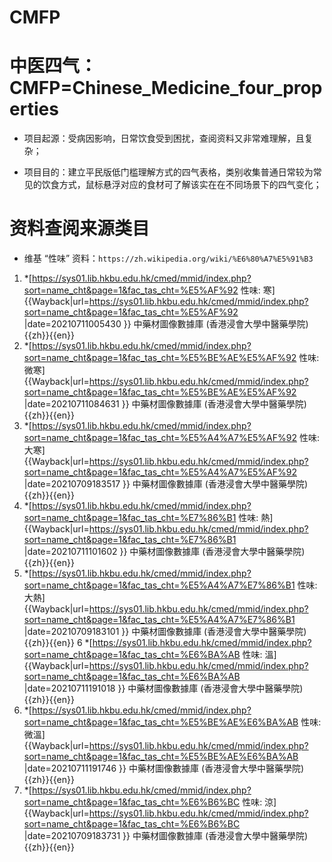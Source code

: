 # CMFP

# 中医四气：CMFP=Chinese_Medicine_four_properties

- 项目起源：受病因影响，日常饮食受到困扰，查阅资料又非常难理解，且复杂；

- 项目目的：建立平民版低门槛理解方式的四气表格，类别收集普通日常较为常见的饮食方式，鼠标悬浮对应的食材可了解该实在在不同场景下的四气变化；


# 资料查阅来源类目

- 维基 “性味” 资料：`https://zh.wikipedia.org/wiki/%E6%80%A7%E5%91%B3`
1. *[https://sys01.lib.hkbu.edu.hk/cmed/mmid/index.php?sort=name_cht&page=1&fac_tas_cht=%E5%AF%92  性味:  寒] {{Wayback|url=https://sys01.lib.hkbu.edu.hk/cmed/mmid/index.php?sort=name_cht&page=1&fac_tas_cht=%E5%AF%92 |date=20210711005430 }} 中藥材圖像數據庫  (香港浸會大學中醫藥學院) {{zh}}{{en}}
2. *[https://sys01.lib.hkbu.edu.hk/cmed/mmid/index.php?sort=name_cht&page=1&fac_tas_cht=%E5%BE%AE%E5%AF%92  性味:  微寒] {{Wayback|url=https://sys01.lib.hkbu.edu.hk/cmed/mmid/index.php?sort=name_cht&page=1&fac_tas_cht=%E5%BE%AE%E5%AF%92 |date=20210711084631 }} 中藥材圖像數據庫  (香港浸會大學中醫藥學院) {{zh}}{{en}}
3. *[https://sys01.lib.hkbu.edu.hk/cmed/mmid/index.php?sort=name_cht&page=1&fac_tas_cht=%E5%A4%A7%E5%AF%92  性味:  大寒] {{Wayback|url=https://sys01.lib.hkbu.edu.hk/cmed/mmid/index.php?sort=name_cht&page=1&fac_tas_cht=%E5%A4%A7%E5%AF%92 |date=20210709183517 }} 中藥材圖像數據庫  (香港浸會大學中醫藥學院) {{zh}}{{en}}
4. *[https://sys01.lib.hkbu.edu.hk/cmed/mmid/index.php?sort=name_cht&page=1&fac_tas_cht=%E7%86%B1  性味:  熱] {{Wayback|url=https://sys01.lib.hkbu.edu.hk/cmed/mmid/index.php?sort=name_cht&page=1&fac_tas_cht=%E7%86%B1 |date=20210711101602 }} 中藥材圖像數據庫  (香港浸會大學中醫藥學院) {{zh}}{{en}}
5. *[https://sys01.lib.hkbu.edu.hk/cmed/mmid/index.php?sort=name_cht&page=1&fac_tas_cht=%E5%A4%A7%E7%86%B1   性味:  大熱] {{Wayback|url=https://sys01.lib.hkbu.edu.hk/cmed/mmid/index.php?sort=name_cht&page=1&fac_tas_cht=%E5%A4%A7%E7%86%B1 |date=20210709183101 }} 中藥材圖像數據庫  (香港浸會大學中醫藥學院) {{zh}}{{en}}
6 *[https://sys01.lib.hkbu.edu.hk/cmed/mmid/index.php?sort=name_cht&page=1&fac_tas_cht=%E6%BA%AB  性味:  溫] {{Wayback|url=https://sys01.lib.hkbu.edu.hk/cmed/mmid/index.php?sort=name_cht&page=1&fac_tas_cht=%E6%BA%AB |date=20210711191018 }} 中藥材圖像數據庫  (香港浸會大學中醫藥學院) {{zh}}{{en}}
7. *[https://sys01.lib.hkbu.edu.hk/cmed/mmid/index.php?sort=name_cht&page=1&fac_tas_cht=%E5%BE%AE%E6%BA%AB  性味:  微溫] {{Wayback|url=https://sys01.lib.hkbu.edu.hk/cmed/mmid/index.php?sort=name_cht&page=1&fac_tas_cht=%E5%BE%AE%E6%BA%AB |date=20210711191746 }} 中藥材圖像數據庫  (香港浸會大學中醫藥學院) {{zh}}{{en}}
8. *[https://sys01.lib.hkbu.edu.hk/cmed/mmid/index.php?sort=name_cht&page=1&fac_tas_cht=%E6%B6%BC  性味:  涼] {{Wayback|url=https://sys01.lib.hkbu.edu.hk/cmed/mmid/index.php?sort=name_cht&page=1&fac_tas_cht=%E6%B6%BC |date=20210709183731 }} 中藥材圖像數據庫  (香港浸會大學中醫藥學院) {{zh}}{{en}}
